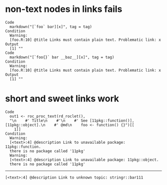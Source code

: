 # non-text nodes in links fails

    Code
      markdown("[`foo` bar][x]", tag = tag)
    Condition
      Warning:
      [foo.R:10] @title Links must contain plain text. Problematic link: x
    Output
      [1] ""
    Code
      markdown("[`foo{}` bar __baz__][x]", tag = tag)
    Condition
      Warning:
      [foo.R:10] @title Links must contain plain text. Problematic link: x
    Output
      [1] ""

# short and sweet links work

    Code
      out1 <- roc_proc_text(rd_roclet(),
      "\n    #' Title\n    #'\n    #' See [11pkg::function()], [11pkg::object].\n    #' @md\n    foo <- function() {}")[[
        1]]
    Condition
      Warning:
      [<text>:4] @description Link to unavailable package: 11pkg::function.
      there is no package called '11pkg'
      Warning:
      [<text>:4] @description Link to unavailable package: 11pkg::object.
      there is no package called '11pkg'

---

    [<text>:4] @description Link to unknown topic: stringr::bar111

